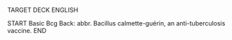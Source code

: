 TARGET DECK
ENGLISH

START
Basic
Bcg
Back: abbr. Bacillus calmette-guérin, an anti-tuberculosis vaccine.
END
